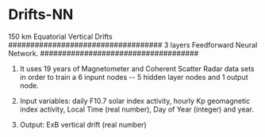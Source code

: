 # Drifts-NN
150 km Equatorial Vertical Drifts
###################################
3 layers Feedforward Neural Network.
####################################

1) It uses 19 years of Magnetometer and Coherent Scatter Radar data sets in order to train a 6 inpunt nodes -- 5 hidden layer nodes and 1 output node.

2) Input variables: daily F10.7 solar index activity, hourly Kp geomagnetic index activity, Local Time (real number), Day of Year (integer) and year.

3) Output: ExB vertical drift (real number)

